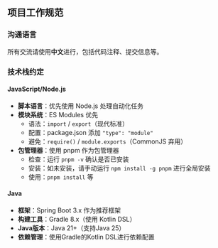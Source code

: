 ## 项目工作规范

### 沟通语言

所有交流请使用**中文**进行，包括代码注释、提交信息等。

### 技术栈约定

#### JavaScript/Node.js
- **脚本语言**：优先使用 Node.js 处理自动化任务
- **模块系统**：ES Modules 优先
  - 语法：`import` / `export`（现代标准）
  - 配置：package.json 添加 `"type": "module"`
  - 避免：`require()` / `module.exports`（CommonJS 弃用）
- **包管理器**：使用 pnpm 作为包管理器
  - 检查：运行 `pnpm -v` 确认是否已安装
  - 安装：如未安装，请手动运行 `npm install -g pnpm` 进行全局安装
  - 使用：`pnpm install` 等

#### Java
- **框架**：Spring Boot 3.x 作为推荐框架
- **构建工具**：Gradle 8.x（使用 Kotlin DSL）
- **Java版本**：Java 21+（支持Java 25）
- **依赖管理**：使用Gradle的Kotlin DSL进行依赖配置
